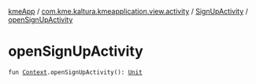 [kmeApp](../../index.md) / [com.kme.kaltura.kmeapplication.view.activity](../index.md) / [SignUpActivity](index.md) / [openSignUpActivity](./open-sign-up-activity.md)

# openSignUpActivity

`fun `[`Context`](https://developer.android.com/reference/android/content/Context.html)`.openSignUpActivity(): `[`Unit`](https://kotlinlang.org/api/latest/jvm/stdlib/kotlin/-unit/index.html)